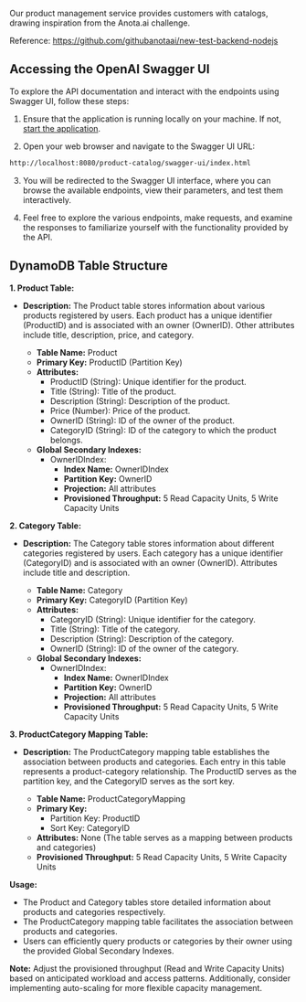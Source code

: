 Our product management service provides customers with catalogs, drawing inspiration from the Anota.ai challenge.

Reference: https://github.com/githubanotaai/new-test-backend-nodejs

## Accessing the OpenAI Swagger UI
To explore the API documentation and interact with the endpoints using Swagger UI, follow these steps:

1. Ensure that the application is running locally on your machine. If not, [start the application]().

2. Open your web browser and navigate to the Swagger UI URL:
```bash
http://localhost:8080/product-catalog/swagger-ui/index.html
```
3. You will be redirected to the Swagger UI interface, where you can browse the available endpoints, view their parameters, and test them interactively.

4. Feel free to explore the various endpoints, make requests, and examine the responses to familiarize yourself with the functionality provided by the API.
 
 
## DynamoDB Table Structure

**1. Product Table:**

- **Description:** The Product table stores information about various products registered by users. Each product has a unique identifier (ProductID) and is associated with an owner (OwnerID). Other attributes include title, description, price, and category.

    - **Table Name:** Product
    - **Primary Key:** ProductID (Partition Key)
    - **Attributes:**
        - ProductID (String): Unique identifier for the product.
        - Title (String): Title of the product.
        - Description (String): Description of the product.
        - Price (Number): Price of the product.
        - OwnerID (String): ID of the owner of the product.
        - CategoryID (String): ID of the category to which the product belongs.
    - **Global Secondary Indexes:**
        - OwnerIDIndex:
            - **Index Name:** OwnerIDIndex
            - **Partition Key:** OwnerID
            - **Projection:** All attributes
            - **Provisioned Throughput:** 5 Read Capacity Units, 5 Write Capacity Units

**2. Category Table:**

- **Description:** The Category table stores information about different categories registered by users. Each category has a unique identifier (CategoryID) and is associated with an owner (OwnerID). Attributes include title and description.

    - **Table Name:** Category
    - **Primary Key:** CategoryID (Partition Key)
    - **Attributes:**
        - CategoryID (String): Unique identifier for the category.
        - Title (String): Title of the category.
        - Description (String): Description of the category.
        - OwnerID (String): ID of the owner of the category.
    - **Global Secondary Indexes:**
        - OwnerIDIndex:
            - **Index Name:** OwnerIDIndex
            - **Partition Key:** OwnerID
            - **Projection:** All attributes
            - **Provisioned Throughput:** 5 Read Capacity Units, 5 Write Capacity Units

**3. ProductCategory Mapping Table:**

- **Description:** The ProductCategory mapping table establishes the association between products and categories. Each entry in this table represents a product-category relationship. The ProductID serves as the partition key, and the CategoryID serves as the sort key.

    - **Table Name:** ProductCategoryMapping
    - **Primary Key:**
        - Partition Key: ProductID
        - Sort Key: CategoryID
    - **Attributes:** None (The table serves as a mapping between products and categories)
    - **Provisioned Throughput:** 5 Read Capacity Units, 5 Write Capacity Units

**Usage:**
- The Product and Category tables store detailed information about products and categories respectively.
- The ProductCategory mapping table facilitates the association between products and categories.
- Users can efficiently query products or categories by their owner using the provided Global Secondary Indexes.

**Note:** Adjust the provisioned throughput (Read and Write Capacity Units) based on anticipated workload and access patterns. Additionally, consider implementing auto-scaling for more flexible capacity management. 